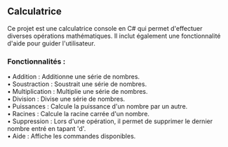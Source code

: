## Calculatrice

Ce projet est une calculatrice console en C# qui permet d'effectuer diverses opérations mathématiques.
Il inclut également une fonctionnalité d'aide pour guider l'utilisateur.

### Fonctionnalités : 
•	Addition : Additionne une série de nombres.  
•	Soustraction : Soustrait une série de nombres.  
•	Multiplication : Multiplie une série de nombres.  
•	Division : Divise une série de nombres.  
•	Puissances : Calcule la puissance d'un nombre par un autre.  
•	Racines : Calcule la racine carrée d'un nombre.  
•	Suppression : Lors d'une opération, il permet de supprimer le dernier nombre entré en tapant 'd'.  
•	Aide : Affiche les commandes disponibles.  
